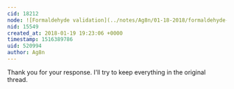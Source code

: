 ```yaml
---
cid: 18212
node: ![Formaldehyde validation](../notes/Ag8n/01-18-2018/formaldehyde-validation)
nid: 15549
created_at: 2018-01-19 19:23:06 +0000
timestamp: 1516389786
uid: 520994
author: Ag8n
---
```


Thank you for your response.  I'll try to keep everything in the original thread.